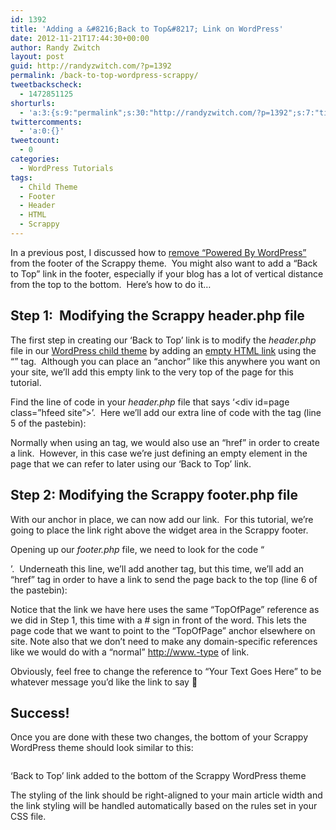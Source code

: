 ```yaml
---
id: 1392
title: 'Adding a &#8216;Back to Top&#8217; Link on WordPress'
date: 2012-11-21T17:44:30+00:00
author: Randy Zwitch
layout: post
guid: http://randyzwitch.com/?p=1392
permalink: /back-to-top-wordpress-scrappy/
tweetbackscheck:
  - 1472851125
shorturls:
  - 'a:3:{s:9:"permalink";s:30:"http://randyzwitch.com/?p=1392";s:7:"tinyurl";s:26:"http://tinyurl.com/be5ekgd";s:4:"isgd";s:19:"http://is.gd/JrtUp8";}'
twittercomments:
  - 'a:0:{}'
tweetcount:
  - 0
categories:
  - WordPress Tutorials
tags:
  - Child Theme
  - Footer
  - Header
  - HTML
  - Scrappy
---
```

In a previous post, I discussed how to [remove &#8220;Powered By WordPress&#8221;](http://randyzwitch.com/removing-powered-by-wordpress-scrappy/ "Remove Powered By WordPress Scrappy theme") from the footer of the Scrappy theme.  You might also want to add a &#8220;Back to Top&#8221; link in the footer, especially if your blog has a lot of vertical distance from the top to the bottom.  Here&#8217;s how to do it&#8230;

## Step 1:  Modifying the Scrappy header.php file

The first step in creating our &#8216;Back to Top&#8217; link is to modify the _header.php_ file in our <a title="WordPress Child Theme" href="http://randyzwitch.com/twenty-eleven-child-theme-creating-css-file/" target="_blank">WordPress child theme</a> by adding an <a title="HTML anchor tag" href="http://www.w3schools.com/tags/tag_a.asp" target="_blank">empty HTML link</a> using the &#8220;<a>&#8221; tag.  Although you can place an &#8220;anchor&#8221; like this anywhere you want on your site, we&#8217;ll add this empty link to the very top of the page for this tutorial.

Find the line of code in your _header.php_ file that says &#8216;<div id=page class=&#8221;hfeed site&#8221;>&#8217;.  Here we&#8217;ll add our extra line of code with the <a> tag (line 5 of the pastebin):

Normally when using an <a> tag, we would also use an &#8220;href&#8221; in order to create a link.  However, in this case we&#8217;re just defining an empty element in the page that we can refer to later using our &#8216;Back to Top&#8217; link.
  

  


## Step 2: Modifying the Scrappy footer.php file

With our anchor in place, we can now add our link.  For this tutorial, we&#8217;re going to place the link right above the widget area in the Scrappy footer. 

Opening up our _footer.php_ file, we need to look for the code &#8220;<div class = &#8220;footer-sidebars&#8221;>&#8217;.  Underneath this line, we&#8217;ll add another <a> tag, but this time, we&#8217;ll add an &#8220;href&#8221; tag in order to have a link to send the page back to the top (line 6 of the pastebin):

Notice that the link we have here uses the same &#8220;TopOfPage&#8221; reference as we did in Step 1, this time with a # sign in front of the word. This lets the page code that we want to point to the &#8220;TopOfPage&#8221; anchor elsewhere on site. Note also that we don&#8217;t need to make any domain-specific references like we would do with a &#8220;normal&#8221; http://www.-type of link.

Obviously, feel free to change the reference to &#8220;Your Text Goes Here&#8221; to be whatever message you&#8217;d like the link to say 🙂

## Success!

Once you are done with these two changes, the bottom of your Scrappy WordPress theme should look similar to this:

<div id="attachment_1404" style="width: 554px" class="wp-caption aligncenter">
  <img class=" wp-image-1404 " title="scrappy-wordpress-theme-back-to-top" src="http://i0.wp.com/randyzwitch.com/wp-content/uploads/2012/11/scrappy-wordpress-theme-back-to-top.png?resize=544%2C70" alt="" srcset="http://i0.wp.com/randyzwitch.com/wp-content/uploads/2012/11/scrappy-wordpress-theme-back-to-top.png?w=907 907w, http://i0.wp.com/randyzwitch.com/wp-content/uploads/2012/11/scrappy-wordpress-theme-back-to-top.png?resize=150%2C19 150w, http://i0.wp.com/randyzwitch.com/wp-content/uploads/2012/11/scrappy-wordpress-theme-back-to-top.png?resize=300%2C38 300w, http://i0.wp.com/randyzwitch.com/wp-content/uploads/2012/11/scrappy-wordpress-theme-back-to-top.png?resize=500%2C63 500w" sizes="(max-width: 544px) 100vw, 544px" data-recalc-dims="1" />
  
  <p class="wp-caption-text">
    &#8216;Back to Top&#8217; link added to the bottom of the Scrappy WordPress theme
  </p>
</div>

The styling of the link should be right-aligned to your main article width and the link styling will be handled automatically based on the rules set in your CSS file.